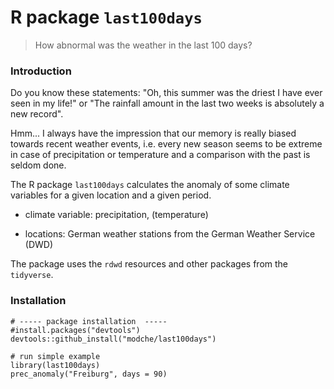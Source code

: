 # R package `last100days`

> How abnormal was the weather in the last 100 days?

### Introduction

Do you know these statements: "Oh, this summer was the driest I have ever seen in my life!" or "The rainfall amount in the last two weeks is absolutely a new record".

Hmm... I always have the impression that our memory is really biased towards recent weather events, i.e. every new season seems to be extreme in case of precipitation or temperature and a comparison with the past is seldom done.

The R package `last100days` calculates the anomaly of some climate variables for a given location and a given period.

-   climate variable: precipitation, (temperature)

-   locations: German weather stations from the German Weather Service (DWD)

The package uses the `rdwd` resources and other packages from the `tidyverse`.

### Installation

```{r}
# ----- package installation  -----
#install.packages("devtools")
devtools::github_install("modche/last100days")

# run simple example
library(last100days)
prec_anomaly("Freiburg", days = 90)
```
